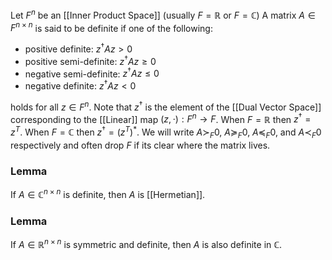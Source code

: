 Let $F^{n}$ be an [[Inner Product Space]] (usually $F=\mathbb{R}$ or $F=\mathbb{C}$)
A matrix $A\in F^{n\times n}$ is said to be definite if one of the following:
- positive definite: $z^{\dagger}Az>0$
- positive semi-definite: $z^{\dagger}Az\geq 0$
- negative semi-definite: $z^{\dagger}Az\leq 0$
- negative definite: $z^{\dagger}Az<0$

holds for all $z\in F^{n}$.
Note that $z^{\dagger}$ is the element of the [[Dual Vector Space]] 
corresponding to the [[Linear]] map $(z,\cdot):F^{n}\to F$.
When $F=\mathbb{R}$ then $z^{\dagger}=z^{T}$.
When $F=\mathbb{C}$ then $z^{\dagger}=(z^{T})^{*}$.
We will write $A\succ_{F} 0$, $A\succeq_{F} 0$, $A\preceq_{F} 0$, and $A\prec_{F} 0$ respectively
and often drop $F$ if its clear where the matrix lives.

### Lemma
If $A\in \mathbb{C}^{n\times n}$ is definite, then $A$ is [[Hermetian]]. 

### Lemma
If $A\in \mathbb{R}^{n\times n}$ is symmetric and definite, then $A$ is also definite in $\mathbb{C}$.

